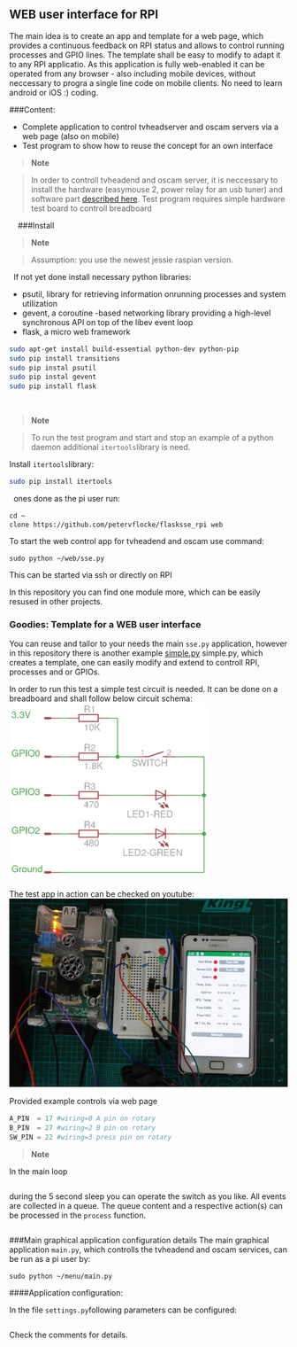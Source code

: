 ## WEB user interface for RPI 

The main idea is to create an app and template for a web page, which provides a continuous feedback on RPI status and allows to control running processes and GPIO lines. The template shall be easy to modify to adapt it to any RPI applicatio. As this application is fully web-enabled it can be operated from any browser - also including mobile devices, without neccessary to progra a single line code on mobile clients. No need to learn android or iOS :) coding. 

###Content:
- Complete application to control tvheadserver and oscam servers via a web page (also on mobile)
- Test program to show how to reuse the concept for an own interface
&nbsp;

>**Note**

>In order to controll tvheadend and oscam server, it is neccessary to install the hardware (easymouse 2, power relay for an usb tuner) and software part [described here](https://github.com/petervflocke/rpitvheadend#prepare-the-power-supply).
> Test program requires simple hardware test board to controll breadboard

&nbsp;
&nbsp;
###Install


>**Note**

> Assumption: you use the newest jessie raspian version.

&nbsp;
If not yet done install necessary python libraries:
- psutil, library for retrieving information onrunning processes and system utilization 
- gevent, a coroutine -based networking library providing a high-level synchronous API on top of the libev event loop
- flask, a micro web framework

```sh
sudo apt-get install build-essential python-dev python-pip
sudo pip install transitions
sudo pip instal psutil
sudo pip instal gevent
sudo pip install flask
```
&nbsp;
>**Note**

> To run the test program and start and stop an example of a python daemon additional `itertools`library is need.

Install `itertools`library:
```sh
sudo pip install itertools
```
&nbsp;
ones done as the pi user run:

	cd ~
	clone https://github.com/petervflocke/flasksse_rpi web

To start the web control app for tvheadend and oscam use command:

	sudo python ~/web/sse.py 
	
This can be started via ssh or directly on RPI

In this repository you can find one module more, which can be easily resused in other projects.

### Goodies: Template for a WEB user interface
You can reuse and tailor to your needs the main `sse.py` application, however in this repository there is another example [simple.py](https://github.com/petervflocke/flasksse_rpi/blob/master/simple.py) simple.py, which creates a template, one can easily modify and extend to controll RPI, processes and or GPIOs.

In order to run this test a simple test circuit is needed. It can be done on a breadboard and shall follow below circuit schema:
![Test Board](https://raw.githubusercontent.com/petervflocke/rpitvheadend/master/res/testboard.png  "Test Board")

The test app in action can be checked on youtube: [![Youtube: RPI tvheadend Server](https://raw.githubusercontent.com/petervflocke/rpitvheadend/master/res/testboardpic.jpg  "Youtube: RPI tvheadend Server")](https://youtu.be/OJvUImDLIp4)

Provided example controls via web page 

```python
A_PIN  = 17 #wiring=0 A pin on rotary
B_PIN  = 27 #wiring=2 B pin on rotary 
SW_PIN = 22 #wiring=3 press pin on rotary
```
>**Note**

> 

In the main loop 
```python

```
during the 5 second sleep you can operate the switch as you like. All events are collected in a queue. The queue content and a respective action(s) can be processed in the `process` function.

```python

```



###Main graphical application configuration details
The main graphical application  `main.py`, which controlls the tvheadend and oscam services, can be run as a pi user by:

	sudo python ~/menu/main.py 

####Application configuration:

In the file `settings.py`following parameters can be configured:

```python

```
Check the comments for details.
